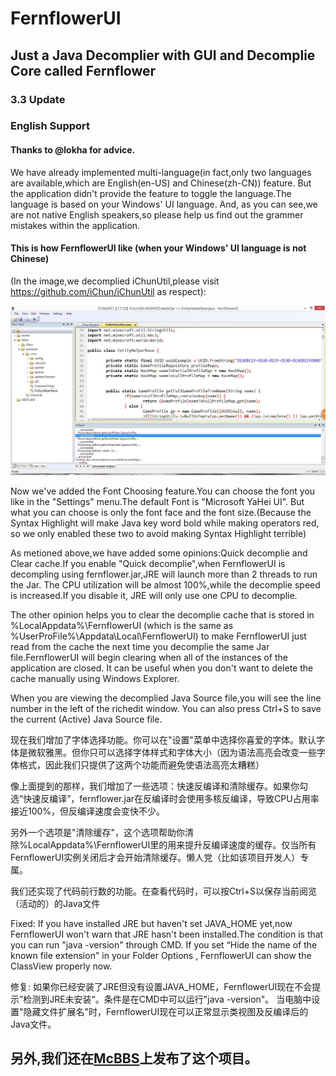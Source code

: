﻿# FernflowerUI
## Just a Java Decomplier with GUI and Decomplie Core called Fernflower

### 3.3 Update

### English Support
#### Thanks to @lokha for advice.

We have already implemented multi-language(in fact,only two languages are available,which are English(en-US) and Chinese(zh-CN)) feature.
But the application didn't provide the feature to toggle the language.The language is based on your Windows' UI language.
And, as you can see,we are not native English speakers,so please help us find out the grammer mistakes within the application.

#### This is how FernflowerUI like (when your Windows' UI language is not Chinese) 
(In the image,we decomplied iChunUtil,please visit https://github.com/iChun/iChunUtil as respect):

![Using Image](https://raw.githubusercontent.com/6168218c/FernflowerUI/master/FernflowerUI_MFC/UsingImages/FernflowerUI3.3.jpg)

Now we've added the Font Choosing feature.You can choose the font you like in the "Settings" menu.The default Font is "Microsoft YaHei UI".
But what you can choose is only the font face and the font size.(Because the Syntax Highlight will make Java key word bold while making operators red, so we only enabled these two to avoid making Syntax Highlight terrible)

As metioned above,we have added some opinions:Quick decomplie and Clear cache.If you enable "Quick decomplie",when FernflowerUI is decompling using fernflower.jar,JRE will launch more than 2 threads to run the Jar.
The CPU utilization will be almost 100%,while the decomplie speed is increased.If you disable it, JRE will only use one CPU to decomplie.

The other opinion helps you to clear the decomplie cache that is stored in %LocalAppdata%\FernflowerUI (which is the same as %UserProFile%\Appdata\Local\FernflowerUI) to make FernflowerUI just read from the cache the next time you decomplie the same Jar file.FernflowerUI will begin clearing when all of the instances of the application are closed.
It can be useful when you don't want to delete the cache manually using Windows Explorer.

When you are viewing the decomplied Java Source file,you will see the line number in the left of the richedit window.
You can also press Ctrl+S to save the current (Active) Java Source file.


现在我们增加了字体选择功能。你可以在"设置"菜单中选择你喜爱的字体。默认字体是微软雅黑。但你只可以选择字体样式和字体大小（因为语法高亮会改变一些字体格式，因此我们只提供了这两个功能而避免使语法高亮太糟糕）

像上面提到的那样，我们增加了一些选项：快速反编译和清除缓存。如果你勾选“快速反编译”，fernflower.jar在反编译时会使用多核反编译，导致CPU占用率接近100%，但反编译速度会变快不少。

另外一个选项是"清除缓存"，这个选项帮助你清除%LocalAppdata%\FernflowerUI里的用来提升反编译速度的缓存。仅当所有FernflowerUI实例关闭后才会开始清除缓存。懒人党（比如该项目开发人）专属。

我们还实现了代码前行数的功能。在查看代码时，可以按Ctrl+S以保存当前阅览（活动的）的Java文件

Fixed:
If you have installed JRE but haven't set JAVA_HOME yet,now FernflowerUI won't warn that JRE hasn't been installed.The condition is that you can run "java -version" through CMD.
If you set “Hide the name of the known file extension" in your Folder Options , FernflowerUI can show the ClassView properly now.

修复:
如果你已经安装了JRE但没有设置JAVA_HOME，FernflowerUI现在不会提示”检测到JRE未安装“。条件是在CMD中可以运行"java -version"。
当电脑中设置"隐藏文件扩展名"时，FernflowerUI现在可以正常显示类视图及反编译后的Java文件。

## 另外,我们还在[McBBS](http://www.mcbbs.net/forum.php?mod=viewthread&tid=773809&page=1#pid12656797)上发布了这个项目。
